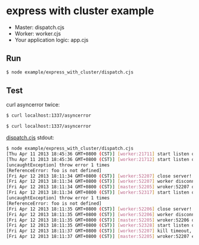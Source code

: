 # express with cluster example

* Master: dispatch.cjs
* Worker: worker.cjs
* Your application logic: app.cjs

## Run

```bash
$ node example/express_with_cluster/dispatch.cjs
```

## Test

curl asyncerror twice:

```bash
$ curl localhost:1337/asyncerror

$ curl localhost:1337/asyncerror

```

[dispatch.cjs](https://github.com/node-modules/graceful/blob/master/example/express_with_cluster/dispatch.cjs) stdout:

```bash
$ node example/express_with_cluster/dispatch.cjs
[Thu Apr 11 2013 18:45:36 GMT+0800 (CST)] [worker:21711] start listen on 1337
[Thu Apr 11 2013 18:45:36 GMT+0800 (CST)] [worker:21712] start listen on 1337
[uncaughtException] throw error 1 times
[ReferenceError: foo is not defined]
[Fri Apr 12 2013 18:11:34 GMT+0800 (CST)] [worker:52207] close server!
[Fri Apr 12 2013 18:11:34 GMT+0800 (CST)] [worker:52207] worker disconnect!
[Fri Apr 12 2013 18:11:34 GMT+0800 (CST)] [master:52205] wroker:52207 disconnect! new worker:52317 fork
[Fri Apr 12 2013 18:11:34 GMT+0800 (CST)] [worker:52317] start listen on 1337
[uncaughtException] throw error 1 times
[ReferenceError: foo is not defined]
[Fri Apr 12 2013 18:11:35 GMT+0800 (CST)] [worker:52206] close server!
[Fri Apr 12 2013 18:11:35 GMT+0800 (CST)] [worker:52206] worker disconnect!
[Fri Apr 12 2013 18:11:35 GMT+0800 (CST)] [master:52205] wroker:52206 disconnect! new worker:52328 fork
[Fri Apr 12 2013 18:11:35 GMT+0800 (CST)] [worker:52328] start listen on 1337
[Fri Apr 12 2013 18:11:37 GMT+0800 (CST)] [worker:52207] kill timeout, exit now.
[Fri Apr 12 2013 18:11:37 GMT+0800 (CST)] [master:52205] wroker:52207 exit!
```
